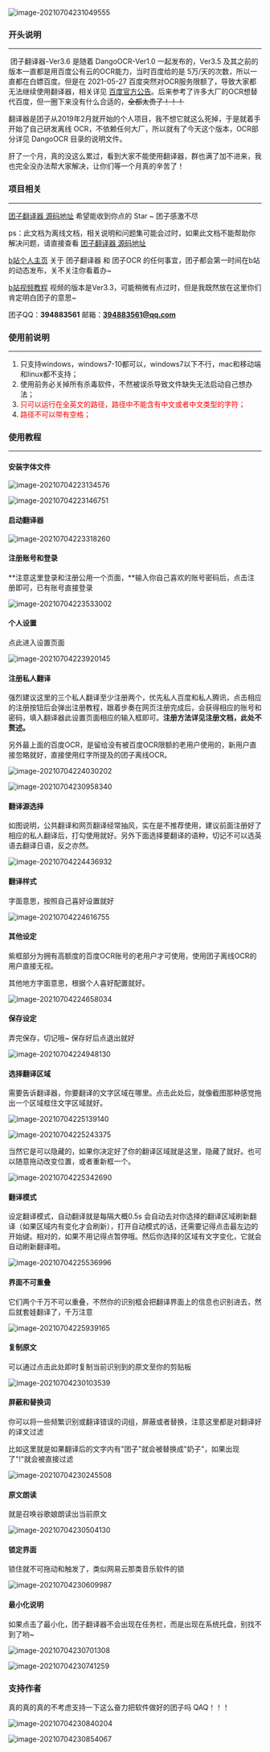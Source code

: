 ![image-20210704231049555](http://39.108.110.77/group1/default/20210707/11/13/5/ede1ad7a134685355c57113dd1826325.png)



### 开头说明

---

​	    团子翻译器-Ver3.6 是随着 DangoOCR-Ver1.0 一起发布的，Ver3.5 及其之前的版本一直都是用百度公有云的OCR能力，当时百度给的是 5万/天的次数，所以一直都在白嫖百度。但是在 2021-05-27 百度突然对OCR服务限额了，导致大家都无法继续使用翻译器，相关详见 [百度官方公告](https://ai.baidu.com/support/news?action=detail&id=2390)。后来参考了许多大厂的OCR想替代百度，但一圈下来没有什么合适的，~~全都太贵了！！！~~

​	   翻译器是团子从2019年2月就开始的个人项目，我不想它就这么死掉，于是就着手开始了自己研发离线 OCR，不依赖任何大厂，所以就有了今天这个版本，OCR部分详见 DangoOCR 目录的说明文件。

​      肝了一个月，真的没这么累过，看到大家不能使用翻译器，群也满了加不进来，我也完全没办法帮大家解决，让你们等一个月真的辛苦了！



### 项目相关

---

[团子翻译器 源码地址](https://github.com/PantsuDango/Dango-Translator)  希望能收到你点的 Star ~ 团子感激不尽

ps：此文档为离线文档，相关说明和问题集可能会过时，如果此文档不能帮助你解决问题，请直接查看 [团子翻译器 源码地址](https://github.com/PantsuDango/Dango-Translator) 



[b站个人主页](https://space.bilibili.com/227927)  关于 团子翻译器 和 团子OCR 的任何事宜，团子都会第一时间在b站的动态发布，关不关注你看着办~



[b站视频教程](https://www.bilibili.com/video/BV1gp4y1Q7Ts) 视频的版本是Ver3.3，可能稍微有点过时，但是我既然放在这里你们肯定明白团子的意思~



团子QQ：**394883561**               邮箱：**394883561@qq.com**



### 使用前说明

---

1. 只支持windows，windows7-10都可以，windows7以下不行，mac和移动端和linux都不支持；
2. 使用前务必关掉所有杀毒软件，不然被误杀导致文件缺失无法启动自己想办法；
3. <span style="color:red;">只可以运行在全英文的路径，路径中不能含有中文或者中文类型的字符；</span>
4. <span style="color:red;">路径不可以带有空格；</span>



### 使用教程

---

#### 安装字体文件

![image-20210704223134576](http://39.108.110.77/group1/default/20210707/11/15/5/44adf0b1479ced50db0986fa12317f69.png)

![image-20210704223146751](http://39.108.110.77/group1/default/20210707/11/19/5/91ea55f77e9242dcce21a6fb0ad61372.png)



#### 启动翻译器

![image-20210704223318260](http://39.108.110.77/group1/default/20210707/11/20/5/3a2c3f68564d62f120b750146c78419d.png)



#### 注册账号和登录

**注意这里登录和注册公用一个页面，**输入你自己喜欢的账号密码后，点击注册即可，已有账号直接登录

![image-20210704223533002](http://39.108.110.77/group1/default/20210707/11/22/5/03b810967bb48116cdfbf8bcc264d995.png)



#### 个人设置

点此进入设置页面

![image-20210704223920145](http://39.108.110.77/group1/default/20210707/11/23/5/e7f41c6080e4eedd49434ce18ce42cf4.png)



#### 注册私人翻译

强烈建议这里的三个私人翻译至少注册两个，优先私人百度和私人腾讯，点击相应的注册按钮后会弹出注册教程，跟着步奏在网页注册完成后，会获得相应的账号和密码，填入翻译器此设置页面相应的输入框即可。**注册方法详见注册文档，此处不赘述。**

另外最上面的百度OCR，是留给没有被百度OCR限额的老用户使用的，新用户直接忽略就好，直接使用红字所提及的团子离线OCR。

![image-20210704224030202](http://39.108.110.77/group1/default/20210707/11/24/5/eefc295f24ebc77c52fb5b01274f50cf.png)

![image-20210704230958340](http://39.108.110.77/group1/default/20210707/11/27/5/448bc549632847ba9def4c0858bddd85.png)



#### 翻译源选择

如图说明，公共翻译和网页翻译经常抽风，实在是不推荐使用，建议前面注册好了相应的私人翻译后，打勾使用就好。另外下面选择要翻译的语种，切记不可以选英语去翻译日语，反之亦然。

![image-20210704224436932](http://39.108.110.77/group1/default/20210707/11/29/5/e4716c75c495a89dd55faf720e30f67a.png)



#### 翻译样式

字面意思，按照自己喜好设置就好

![image-20210704224616755](http://39.108.110.77/group1/default/20210707/11/30/5/a287c4b989f87fe67436f5ddd0335584.png)

#### 其他设定

紫框部分为拥有高额度的百度OCR账号的老用户才可使用，使用团子离线OCR的用户直接无视。

其他地方字面意思，根据个人喜好配置就好。

![image-20210704224658034](http://39.108.110.77/group1/default/20210707/11/32/5/0e4a6baa31d337954548b6c55b70bc29.png)



#### 保存设定

弄完保存，切记哦~ 保存好后点退出就好

![image-20210704224948130](http://39.108.110.77/group1/default/20210707/11/33/5/813cdcd719b30b37a5813b5634120767.png)

#### 选择翻译区域

需要告诉翻译器，你要翻译的文字区域在哪里。点击此处后，就像截图那种感觉拖出一个区域框住文字区域就好。

![image-20210704225139140](http://39.108.110.77/group1/default/20210707/11/34/5/f5c43e3c7835bb4084e40eaa4e739da6.png)

![image-20210704225243375](http://39.108.110.77/group1/default/20210707/11/35/5/36d008b0c8e009f269451ce8e1f134e8.png)

当然它是可以隐藏的，如果你决定好了你的翻译区域就是这里，隐藏了就好。也可以随意拖动改变位置，或者重新框一个。

![image-20210704225342690](http://39.108.110.77/group1/default/20210707/11/37/5/ace0925b0f51805dfb0ca89f46255cf4.png)



#### 翻译模式

设定翻译模式，自动翻译就是每隔大概0.5s 会自动去对你选择的翻译区域刷新翻译（如果区域内有变化才会刷新），打开自动模式的话，还需要记得点击最左边的开始键。相对的，如果不用记得点暂停哦。然后你选择的区域有文字变化，它就会自动刷新翻译啦。

![image-20210704225536996](http://39.108.110.77/group1/default/20210707/11/38/5/98b15479044d7a62637732e152c49e67.png)



#### 界面不可重叠

它们两个千万不可以重叠，不然你的识别框会把翻译界面上的信息也识别进去，然后就套娃翻译了，千万注意

![image-20210704225939165](http://39.108.110.77/group1/default/20210707/11/39/5/20b533a2275ed8941dbfc0bf5ad2b5e6.png)



#### 复制原文

可以通过点击此处即时复制当前识别到的原文至你的剪贴板

![image-20210704230103539](http://39.108.110.77/group1/default/20210707/11/40/5/d72811f52a743a61332d9162bd853fd2.png)



#### 屏蔽和替换词

你可以将一些频繁识别或翻译错误的词组，屏蔽或者替换，注意这里都是对翻译好的译文过滤

比如这里就是如果翻译后的文字内有"团子"就会被替换成"奶子"，如果出现了"!"就会被直接过滤

![image-20210704230245508](http://39.108.110.77/group1/default/20210707/11/41/5/6684c798c843c00f62053d8cbe4f552c.png)



#### 原文朗读

就是召唤谷歌娘朗读出当前原文

![image-20210704230504130](http://39.108.110.77/group1/default/20210707/11/42/5/04be49df810d1fe43735e37756459c93.png)



#### 锁定界面

锁住就不可拖动和触发了，类似网易云那类音乐软件的锁

![image-20210704230609987](http://39.108.110.77/group1/default/20210707/11/42/5/04be49df810d1fe43735e37756459c93.png)



#### 最小化说明

如果点击了最小化，团子翻译器不会出现在任务栏，而是出现在系统托盘，别找不到了哟~

![image-20210704230701308](http://39.108.110.77/group1/default/20210707/11/46/5/af4b030b3a08f21db33d10818e267b41.png)

![image-20210704230741259](C:\Users\Administrator\AppData\Roaming\Typora\typora-user-images\image-20210704230741259.png)



### 支持作者

真的真的真的不考虑支持一下这么奋力把软件做好的团子吗 QAQ！！！

![image-20210704230840204](http://39.108.110.77/group1/default/20210707/11/47/5/726e2c0b7379ea2783e835a262093131.png)

![image-20210704230854067](http://39.108.110.77/group1/default/20210707/11/48/5/847735299b5c9dde82434d6413fb6987.png)









